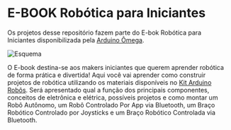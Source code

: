 # E-BOOK Robótica para Iniciantes
Os projetos desse repositório fazem parte do E-bok Robótica para Iniciantes disponibilizada pela [Arduino Ômega](https://www.arduinoomega.com/).

![Esquema](https://blog.arduinoomega.com/wp-content/uploads/2021/08/image.png)

O E-book destina-se aos makers  iniciantes que querem aprender robótica de forma prática e divertida! Aqui você vai aprender como construir projetos de robótica utilizando os materiais disponíveis no [Kit Arduino Robôs](https://www.arduinoomega.com/kit-arduino-robos?utm_campaign=apostila-github). Será apresentado qual a função dos principais componentes, conceitos de eletrônica e elétrica, possíveis projetos e como montar um Robô Autônomo, um Robô Controlado Por App via Bluetooth, um Braço Robótico Controlado por Joysticks e um Braço Robótico Controlada via Bluetooth.


